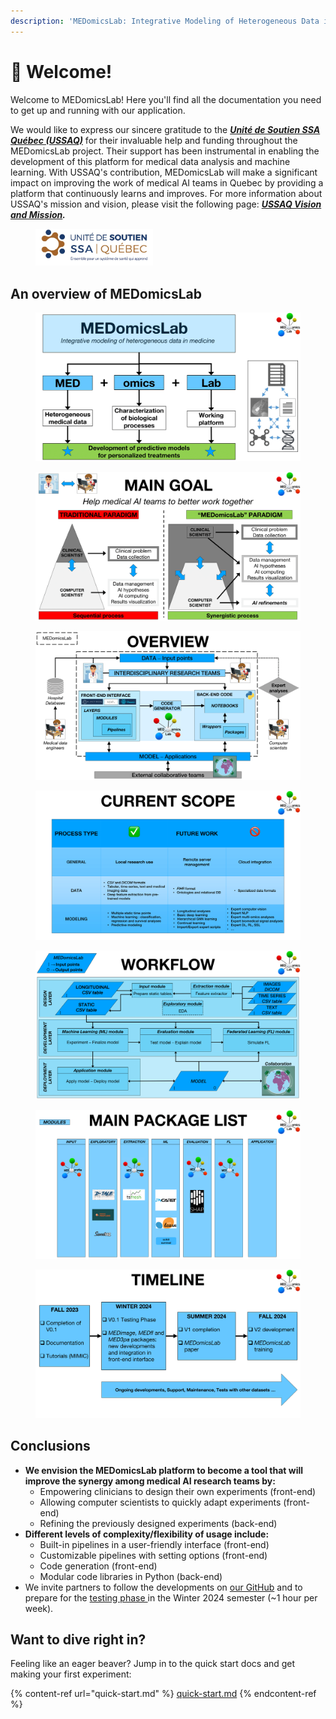 ```yaml
---
description: 'MEDomicsLab: Integrative Modeling of Heterogeneous Data in Medicine'
---
```


# 👋 Welcome!

Welcome to MEDomicsLab! Here you'll find all the documentation you need to get up and running with our application.

We would like to express our sincere gratitude to the [_**Unité de Soutien SSA Québec (USSAQ)**_](https://ssaquebec.ca/en/) for their invaluable help and funding throughout the MEDomicsLab project. Their support has been instrumental in enabling the development of this platform for medical data analysis and machine learning. With USSAQ's contribution, MEDomicsLab will make a significant impact on improving the work of medical AI teams in Quebec by providing a platform that continuously learns and improves. For more information about USSAQ's mission and vision, please visit the following page: [_**USSAQ Vision and Mission**_](https://ssaquebec.ca/en/the-unit/vision-and-mission/)_**.**_

<figure><img src=".gitbook/assets/Logo_Unite_SLOGAN_RGB_2021.jpg" alt="" width="188"><figcaption></figcaption></figure>

## An overview of MEDomicsLab

<figure><img src=".gitbook/assets/MEDomicsLab-Principles-05.png" alt=""><figcaption></figcaption></figure>

<figure><img src=".gitbook/assets/MEDomicsLab-Principles-06.png" alt=""><figcaption></figcaption></figure>

<figure><img src=".gitbook/assets/MEDomicsLab-Principles-07.png" alt=""><figcaption></figcaption></figure>

<figure><img src=".gitbook/assets/MEDomicsLab-Principles-09.png" alt=""><figcaption></figcaption></figure>

<figure><img src=".gitbook/assets/MEDomicsLab-Principles-10.png" alt=""><figcaption></figcaption></figure>

<figure><img src=".gitbook/assets/MEDomicsLab-Principles-11.png" alt=""><figcaption></figcaption></figure>

<figure><img src=".gitbook/assets/MEDomicsLab-Principles-12.png" alt=""><figcaption></figcaption></figure>

## Conclusions

* **We envision the MEDomicsLab platform to become a tool that will improve the synergy among medical AI research teams by:**
  * Empowering clinicians to design their own experiments (front-end)&#x20;
  * Allowing computer scientists to quickly adapt experiments (front-end)&#x20;
  * Refining the previously designed experiments (back-end)
* **Different levels of complexity/flexibility of usage include:**
  * Built-in pipelines in a user-friendly interface (front-end)&#x20;
  * Customizable pipelines with setting options (front-end)&#x20;
  * Code generation (front-end)&#x20;
  * Modular code libraries in Python (back-end)
* We invite partners to follow the developments on [our GitHub](https://github.com/MEDomics-UdeS/MEDomicsLab) and to prepare for the [testing phase ](test-with-mimic/)in the Winter 2024 semester (\~1 hour per week).

## Want to dive right in?

Feeling like an eager beaver? Jump in to the quick start docs and get making your first experiment:

{% content-ref url="quick-start.md" %}
[quick-start.md](quick-start.md)
{% endcontent-ref %}
